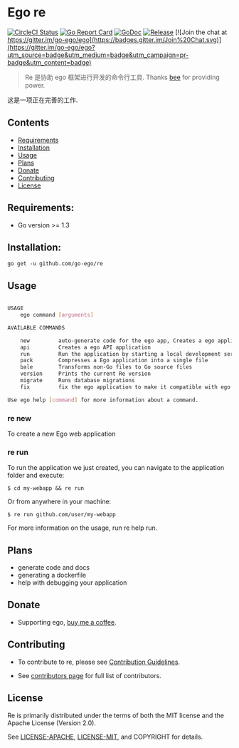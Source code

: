 # Ego re
<!--<img align="right" src="https://raw.githubusercontent.com/go-ego/ego/master/logo.jpg">-->
<!--[![Build Status](https://travis-ci.org/go-ego/ego.svg)](https://travis-ci.org/go-ego/ego)
[![codecov](https://codecov.io/gh/go-ego/ego/branch/master/graph/badge.svg)](https://codecov.io/gh/go-ego/ego)-->
<!--<a href="https://circleci.com/gh/go-ego/ego/tree/dev"><img src="https://img.shields.io/circleci/project/go-ego/ego/dev.svg" alt="Build Status"></a>-->
[![CircleCI Status](https://circleci.com/gh/go-ego/re.svg?style=shield)](https://circleci.com/gh/go-ego/re)
[![Go Report Card](https://goreportcard.com/badge/github.com/go-ego/re)](https://goreportcard.com/report/github.com/go-ego/re)
[![GoDoc](https://godoc.org/github.com/go-ego/re?status.svg)](https://godoc.org/github.com/go-ego/re)
[![Release](https://github-release-version.herokuapp.com/github/go-ego/re/release.svg?style=flat)](https://github.com/go-ego/re/releases/latest)
[![Join the chat at https://gitter.im/go-ego/ego](https://badges.gitter.im/Join%20Chat.svg)](https://gitter.im/go-ego/ego?utm_source=badge&utm_medium=badge&utm_campaign=pr-badge&utm_content=badge)
<!--<a href="https://github.com/go-ego/ego/releases"><img src="https://img.shields.io/badge/%20version%20-%206.0.0%20-blue.svg?style=flat-square" alt="Releases"></a>-->
  
  >Re 是协助 ego 框架进行开发的命令行工具. Thanks [bee](https://github.com/beego/bee) for providing power.

这是一项正在完善的工作.

## Contents
- [Requirements](#requirements)
- [Installation](#installation)
- [Usage](#usage)
- [Plans](#plans)
- [Donate](#donate)
- [Contributing](#contributing)
- [License](#license)

## Requirements:

- Go version >= 1.3

## Installation:
```
go get -u github.com/go-ego/re 
```
## Usage

```sh

USAGE
    ego command [arguments]

AVAILABLE COMMANDS

    new         auto-generate code for the ego app, Creates a ego application
    api         Creates a ego API application
    run         Run the application by starting a local development server
    pack        Compresses a Ego application into a single file
    bale        Transforms non-Go files to Go source files
    version     Prints the current Re version
    migrate     Runs database migrations
    fix         fix the ego application to make it compatible with ego 1.0

Use ego help [command] for more information about a command.

```

### re new 

To create a new Ego web application

### re run

To run the application we just created, you can navigate to the application folder and execute:
```
$ cd my-webapp && re run
```
Or from anywhere in your machine:
```
$ re run github.com/user/my-webapp
```
For more information on the usage, run re help run.

## Plans
- generate code and docs
- generating a dockerfile
- help with debugging your application

## Donate
- Supporting ego, [buy me a coffee](https://github.com/go-vgo/buy-me-a-coffee).
## Contributing

- To contribute to re, please see [Contribution Guidelines](https://github.com/go-ego/re/blob/master/CONTRIBUTING.md).

- See [contributors page](https://github.com/go-ego/re/graphs/contributors) for full list of contributors.

## License

Re is primarily distributed under the terms of both the MIT license and the Apache License (Version 2.0).

See [LICENSE-APACHE](http://www.apache.org/licenses/LICENSE-2.0), [LICENSE-MIT](https://github.com/go-ego/ego/blob/master/LICENSE), and COPYRIGHT for details.
